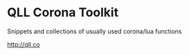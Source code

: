 
# QLL Corona Toolkit

Snippets and collections of usually used corona/lua functions


http://qll.co

